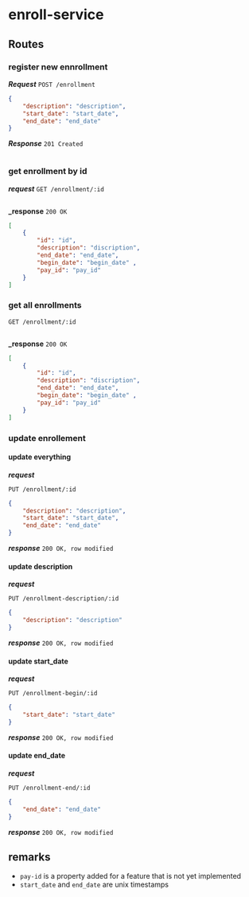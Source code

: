 # enroll-service

## Routes

### register new ennrollment

**_Request_**
`POST /enrollment`

```json
{
    "description": "description",
    "start_date": "start_date",
    "end_date": "end_date"
}
```

**_Response_**
`201 Created`

```json
```

### get enrollment by id

**_request_**
`GET /enrollment/:id`

```
```

**_response**
`200 OK`

```json
[
    {
        "id": "id",
        "description": "discription",
        "end_date": "end_date",
        "begin_date": "begin_date" ,
        "pay_id": "pay_id"
    }
]
```

### get all enrollments

`GET /enrollment/:id`

```
```


**_response**
`200 OK`

```json
[
    {
        "id": "id",
        "description": "discription",
        "end_date": "end_date",
        "begin_date": "begin_date" ,
        "pay_id": "pay_id"
    }
]
```

### update enrollement

#### update everything

**_request_**

`PUT /enrollment/:id`

```json
{
    "description": "description",
    "start_date": "start_date",
    "end_date": "end_date"
}

```

**_response_**
`200 OK, row modified`

#### update description

**_request_**

`PUT /enrollment-description/:id`

```json
{
    "description": "description"
}

```

**_response_**
`200 OK, row modified`

#### update start_date

**_request_**

`PUT /enrollment-begin/:id`

```json
{
    "start_date": "start_date"
}

```

**_response_**
`200 OK, row modified`

#### update end_date

**_request_**

`PUT /enrollment-end/:id`

```json
{
    "end_date": "end_date"
}

```

**_response_**
`200 OK, row modified`

## remarks

- `pay-id` is a property added for a feature that is not yet implemented
- `start_date` and `end_date` are unix timestamps
